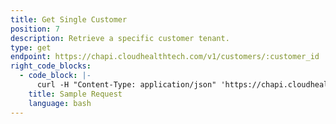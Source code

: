 ```yaml
---
title: Get Single Customer
position: 7
description: Retrieve a specific customer tenant.
type: get
endpoint: https://chapi.cloudhealthtech.com/v1/customers/:customer_id
right_code_blocks:
  - code_block: |-
      curl -H "Content-Type: application/json" 'https://chapi.cloudhealthtech.com/v1/customers/<customer_id>?api_key=<your_api_key>"
    title: Sample Request
    language: bash
---
```

